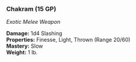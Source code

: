 ### Chakram (15 GP)
*Exotic Melee Weapon*  

**Damage:** 1d4 Slashing  
**Properties:** Finesse, Light, Thrown (Range 20/60)  
**Mastery:** Slow  
**Weight:** 1 lb.
